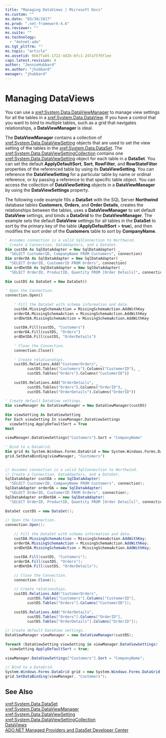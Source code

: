 ```yaml
---
title: "Managing DataViews | Microsoft Docs"
ms.custom: ""
ms.date: "03/30/2017"
ms.prod: ".net-framework-4.6"
ms.reviewer: ""
ms.suite: ""
ms.technology: 
  - "dotnet-ado"
ms.tgt_pltfrm: ""
ms.topic: "article"
ms.assetid: 0b67fab5-1722-4d2b-bfc1-247a75f0f1ee
caps.latest.revision: 4
author: "JennieHubbard"
ms.author: "jhubbard"
manager: "jhubbard"
---
```

# Managing DataViews
You can use a <xref:System.Data.DataViewManager> to manage view settings for all the tables in a <xref:System.Data.DataView>. If you have a control that you want to bind to multiple tables, such as a grid that navigates relationships, a **DataViewManager** is ideal.  
  
 The **DataViewManager** contains a collection of <xref:System.Data.DataViewSetting> objects that are used to set the view setting of the tables in the <xref:System.Data.DataSet>. The <xref:System.Data.DataViewSettingCollection> contains one <xref:System.Data.DataViewSetting> object for each table in a **DataSet**. You can set the default **ApplyDefaultSort**, **Sort**, **RowFilter**, and **RowStateFilter** properties of the referenced table by using its **DataViewSetting**. You can reference the **DataViewSetting** for a particular table by name or ordinal reference, or by passing a reference to that specific table object. You can access the collection of **DataViewSetting** objects in a **DataViewManager** by using the **DataViewSettings** property.  
  
 The following code example fills a **DataSet** with the SQL Server **Northwind** database tables **Customers**, **Orders**, and **Order Details**, creates the relationships between the tables, uses a **DataViewManager** to set default **DataView** settings, and binds a **DataGrid** to the **DataViewManager**. The example sets the default **DataView** settings for all tables in the **DataSet** to sort by the primary key of the table (**ApplyDefaultSort** = **true**), and then modifies the sort order of the **Customers** table to sort by **CompanyName**.  
  
```vb  
' Assumes connection is a valid SqlConnection to Northwind.  
' Create a Connection, DataAdapters, and a DataSet.  
Dim custDA As SqlDataAdapter = New SqlDataAdapter( _  
  "SELECT CustomerID, CompanyName FROM Customers", connection)  
Dim orderDA As SqlDataAdapter = New SqlDataAdapter( _  
  "SELECT OrderID, CustomerID FROM Orders", connection)  
Dim ordDetDA As SqlDataAdapter = New SqlDataAdapter( _  
  "SELECT OrderID, ProductID, Quantity FROM [Order Details]", connection)  
  
Dim custDS As DataSet = New DataSet()  
  
' Open the Connection.  
connection.Open()  
  
    ' Fill the DataSet with schema information and data.  
    custDA.MissingSchemaAction = MissingSchemaAction.AddWithKey  
    orderDA.MissingSchemaAction = MissingSchemaAction.AddWithKey  
    ordDetDA.MissingSchemaAction = MissingSchemaAction.AddWithKey  
  
    custDA.Fill(custDS, "Customers")  
    orderDA.Fill(custDS, "Orders")  
    ordDetDA.Fill(custDS, "OrderDetails")  
  
    ' Close the Connection.  
    connection.Close()  
  
    ' Create relationships.  
    custDS.Relations.Add("CustomerOrders", _  
          custDS.Tables("Customers").Columns("CustomerID"), _  
          custDS.Tables("Orders").Columns("CustomerID"))  
  
    custDS.Relations.Add("OrderDetails", _  
          custDS.Tables("Orders").Columns("OrderID"), _  
          custDS.Tables("OrderDetails").Columns("OrderID"))  
  
' Create default DataView settings.  
Dim viewManager As DataViewManager = New DataViewManager(custDS)  
  
Dim viewSetting As DataViewSetting  
For Each viewSetting In viewManager.DataViewSettings  
  viewSetting.ApplyDefaultSort = True  
Next  
  
viewManager.DataViewSettings("Customers").Sort = "CompanyName"  
  
' Bind to a DataGrid.  
Dim grid As System.Windows.Forms.DataGrid = New System.Windows.Forms.DataGrid()  
grid.SetDataBinding(viewManager, "Customers")  
  
```  
  
```csharp  
// Assumes connection is a valid SqlConnection to Northwind.  
// Create a Connection, DataAdapters, and a DataSet.  
SqlDataAdapter custDA = new SqlDataAdapter(  
  "SELECT CustomerID, CompanyName FROM Customers", connection);  
SqlDataAdapter orderDA = new SqlDataAdapter(  
  "SELECT OrderID, CustomerID FROM Orders", connection);  
SqlDataAdapter ordDetDA = new SqlDataAdapter(  
  "SELECT OrderID, ProductID, Quantity FROM [Order Details]", connection);  
  
DataSet custDS = new DataSet();  
  
// Open the Connection.  
connection.Open();  
  
    // Fill the DataSet with schema information and data.  
    custDA.MissingSchemaAction = MissingSchemaAction.AddWithKey;  
    orderDA.MissingSchemaAction = MissingSchemaAction.AddWithKey;  
    ordDetDA.MissingSchemaAction = MissingSchemaAction.AddWithKey;  
  
    custDA.Fill(custDS, "Customers");  
    orderDA.Fill(custDS, "Orders");  
    ordDetDA.Fill(custDS, "OrderDetails");  
  
    // Close the Connection.  
    connection.Close();  
  
    // Create relationships.  
    custDS.Relations.Add("CustomerOrders",  
          custDS.Tables["Customers"].Columns["CustomerID"],  
          custDS.Tables["Orders"].Columns["CustomerID"]);  
  
    custDS.Relations.Add("OrderDetails",  
          custDS.Tables["Orders"].Columns["OrderID"],  
          custDS.Tables["OrderDetails"].Columns["OrderID"]);  
  
// Create default DataView settings.  
DataViewManager viewManager = new DataViewManager(custDS);  
  
foreach (DataViewSetting viewSetting in viewManager.DataViewSettings)  
  viewSetting.ApplyDefaultSort = true;  
  
viewManager.DataViewSettings["Customers"].Sort = "CompanyName";  
  
// Bind to a DataGrid.  
System.Windows.Forms.DataGrid grid = new System.Windows.Forms.DataGrid();  
grid.SetDataBinding(viewManager, "Customers");  
```  
  
## See Also  
 <xref:System.Data.DataSet>   
 <xref:System.Data.DataViewManager>   
 <xref:System.Data.DataViewSetting>   
 <xref:System.Data.DataViewSettingCollection>   
 [DataViews](../../../../../docs/framework/data/adonet/dataset-datatable-dataview/dataviews.md)   
 [ADO.NET Managed Providers and DataSet Developer Center](http://go.microsoft.com/fwlink/?LinkId=217917)